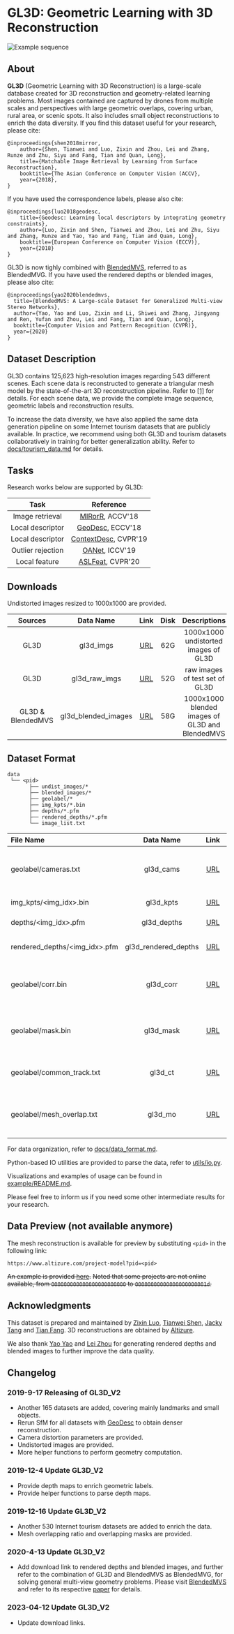 # GL3D: Geometric Learning with 3D Reconstruction
![Example sequence](imgs/gl3d_view.png)

## About

**GL3D** (Geometric Learning with 3D Reconstruction) is a large-scale database created for 3D reconstruction and geometry-related learning problems. Most images contained are captured by drones from multiple scales and perspectives with large geometric overlaps, covering urban, rural area, or scenic spots. It also includes small object reconstructions to enrich the data diversity. If you find this dataset useful for your research, please cite:

    @inproceedings{shen2018mirror,
        author={Shen, Tianwei and Luo, Zixin and Zhou, Lei and Zhang, Runze and Zhu, Siyu and Fang, Tian and Quan, Long},
        title={Matchable Image Retrieval by Learning from Surface Reconstruction},
        booktitle={The Asian Conference on Computer Vision (ACCV},
        year={2018},
    }

If you have used the correspondence labels, please also cite:

    @inproceedings{luo2018geodesc,
        title={Geodesc: Learning local descriptors by integrating geometry constraints},
        author={Luo, Zixin and Shen, Tianwei and Zhou, Lei and Zhu, Siyu and Zhang, Runze and Yao, Yao and Fang, Tian and Quan, Long},
        booktitle={European Conference on Computer Vision (ECCV)},
        year={2018}
    }

GL3D is now tighly combined with [BlendedMVS](https://github.com/YoYo000/BlendedMVS), referred to as BlendedMVG. If you have used the rendered depths or blended images, please also cite:

    @inproceedings{yao2020blendedmvs,
      title={BlendedMVS: A Large-scale Dataset for Generalized Multi-view Stereo Networks},
      author={Yao, Yao and Luo, Zixin and Li, Shiwei and Zhang, Jingyang and Ren, Yufan and Zhou, Lei and Fang, Tian and Quan, Long},
      booktitle={Computer Vision and Pattern Recognition (CVPR)},
      year={2020}
    }

## Dataset Description

GL3D contains 125,623 high-resolution images regarding 543 different scenes. 
Each scene data is reconstructed to generate a triangular mesh model by the state-of-the-art 3D reconstruction pipeline. 
Refer to [\[1\]][1] for details. 
For each scene data, we provide the complete image sequence, geometric labels and reconstruction results.

To increase the data diversity, we have also applied the same data generation pipeline on some Internet tourism datasets that are publicly available.
In practice, we recommend using both GL3D and tourism datasets collaboratively in training for better generalization ability.
Refer to [docs/tourism_data.md](docs/tourism_data.md) for details.

## Tasks

Research works below are supported by GL3D:

|Task            |Reference                                           |
|:--------------:|:--------------------------------------------------:|
|Image retrieval |[MIRorR](https://arxiv.org/abs/1811.10343), ACCV'18 |
|Local descriptor|[GeoDesc](https://arxiv.org/abs/1807.06294), ECCV'18|
|Local descriptor|[ContextDesc](https://arxiv.org/abs/1904.04084), CVPR'19|
|Outlier rejection|[OANet](https://arxiv.org/abs/1908.04964), ICCV'19|
|Local feature   |[ASLFeat](https://arxiv.org/abs/2003.10071), CVPR'20|

## Downloads

Undistorted images resized to 1000x1000 are provided.

| Sources |    Data Name   |Link|Disk|       Descriptions       |
|:-------:|:--------------:|:--:|:--:|:------------------------:|
|   GL3D  |    gl3d_imgs   |[URL](https://1drv.ms/u/s!Anl8gFgW1C7LknxGy1gesj30SQ1I?e=RTT6re)|62G |1000x1000 undistorted images of GL3D |
|   GL3D  | gl3d_raw_imgs  |[URL](https://1drv.ms/u/s!Anl8gFgW1C7Lknv-RWaTA_OzkZjI?e=HtbfYU)|52G |raw images of test set of GL3D       |
|   GL3D & BlendedMVS | gl3d_blended_images |[URL](https://1drv.ms/u/s!Anl8gFgW1C7LknrD6mmoVC7f7HYH?e=8CeQeb)|58G |1000x1000 blended images of GL3D and BlendedMVS |


## Dataset Format 

```
data                          
 └── <pid> 
       ├── undist_images/*
       ├── blended_images/*
       ├── geolabel/*
       ├── img_kpts/*.bin
       ├── depths/*.pfm
       ├── rendered_depths/*.pfm
       └── image_list.txt
```

|File Name                |Data Name  |Link|Disk |Task            |Descriptions                                                         |
|:------------------------|:---------:|:--:|:---:|:--------------:|:-------------------------------------------------------------------:|
|geolabel/cameras.txt          |gl3d_cams           |[URL](https://1drv.ms/u/s!Anl8gFgW1C7Lkmf-zEcSRRlGPQyv?e=2nFWxn)|<0.1G|Common          |Camera intrisic/extrinsic parameters, recovered by SfM.|
|img_kpts/<img_idx>.bin        |gl3d_kpts           |[URL](https://1drv.ms/u/s!Anl8gFgW1C7LkzdMKhCySEeMhLcc?e=SqEoa4)|28G  |Common          |Image keypoints detected by SIFT.                      |
|depths/<img_idx>.pfm          |gl3d_depths         |[URL](https://1drv.ms/u/s!Anl8gFgW1C7LkzjKhho4Bi_DNiZB?e=uPYs4C)|30G  |Common          |Depth maps from MVS algorithms.                        |
|rendered_depths/<img_idx>.pfm |gl3d_rendered_depths|[URL](https://1drv.ms/u/s!Anl8gFgW1C7LknerrzkrkiOae4JN?e=mHVhg3)|30G  |Common          |Depth maps rendered from 3D mesh models                |
|geolabel/corr.bin        |gl3d_corr  |[URL](https://1drv.ms/u/s!Anl8gFgW1C7LkmhoY66o5bViFhZ-?e=ZOXRXV)|6.1G |Local descriptor|Image correspondences that haved survived from SfM.                  |
|geolabel/mask.bin        |gl3d_mask  |[URL](https://1drv.ms/u/s!Anl8gFgW1C7Lknbi0W0A30i7BMTO?e=1N1QWC)|5.3G |Image retrieval |Overlap masks of image pairs, computed from mesh re-projections.     |
|geolabel/common_track.txt|gl3d_ct    |[URL](https://1drv.ms/u/s!Anl8gFgW1C7LkmXVtj6a72czehJU?e=NhfuzD)|<0.1G|Image retrieval |Common track ratio of image pairs, computed from SfM.                |
|geolabel/mesh_overlap.txt|gl3d_mo    |[URL](https://1drv.ms/u/s!Anl8gFgW1C7LkmYojA4pxN4FYXgn?e=cDM4d8)|<0.1G|Image retrieval |Mesh overlap ratio of image pairs, computed from mesh re-projections.|

For data organization, refer to [docs/data_format.md](docs/data_format.md).

Python-based IO utilities are provided to parse the data, refer to [utils/io.py](utils/io.py).

Visualizations and examples of usage can be found in [example/README.md](example/README.md).

Please feel free to inform us if you need some other intermediate results for your research.

## Data Preview (not available anymore)
The mesh reconstruction is available for preview by substituting `<pid>` in the following link:

```
https://www.altizure.com/project-model?pid=<pid>
```

~~An example is provided [here](https://www.altizure.com/project-model?pid=57f8d9bbe73f6760f10e916a).~~
~~Noted that some projects are not online available, from `000000000000000000000000` to `00000000000000000000001d`.~~

## Acknowledgments
This dataset is prepared and maintained by
[Zixin Luo](mailto:zluoag@cse.ust.hk),
[Tianwei Shen](mailto:tshenaa@cse.ust.hk),
[Jacky Tang](mailto:jackytck@gmail.com) and
[Tian Fang](mailto:fangtian@altizure.com).
3D reconstructions are obtained by [Altizure](https://www.altizure.com/).

We also thank [Yao Yao](mailto:yyaoag@cse.ust.hk) and [Lei Zhou](mailto:lzhouai@cse.ust.hk) for generating rendered depths and blended images to further improve the data quality.

[1]: https://arxiv.org/abs/1811.10343

## Changelog
### 2019-9-17 Releasing of GL3D_V2
- Another 165 datasets are added, covering mainly landmarks and small objects.
- Rerun SfM for all datasets with [GeoDesc](https://github.com/lzx551402/geodesc) to obtain denser reconstruction.
- Camera distortion parameters are provided.
- Undistorted images are provided.
- More helper functions to perform geometry computation.

### 2019-12-4 Update GL3D_V2
- Provide depth maps to enrich geometric labels.
- Provide helper functions to parse depth maps.

### 2019-12-16 Update GL3D_V2
- Another 530 Internet tourism datasets are added to enrich the data.
- Mesh overlapping ratio and overlapping masks are provided.

### 2020-4-13 Update GL3D_V2
- Add download link to rendered depths and blended images, and further refer to the combination of GL3D and BlendedMVS as BlendedMVG, for solving general multi-view geometry problems. Please visit [BlendedMVS](https://github.com/YoYo000/BlendedMVS) and refer to its respective [paper](https://arxiv.org/abs/1911.10127) for details.

### 2023-04-12 Update GL3D_V2
- Update download links.
